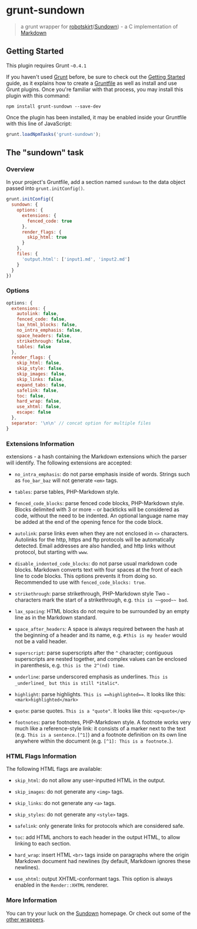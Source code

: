 grunt-sundown
=============

> a grunt wrapper for [robotskirt](https://github.com/benmills/robotskirt)([Sundown](https://github.com/vmg/sundown)) - a C implementation of [Markdown](http://daringfireball.net/projects/markdown/)

## Getting Started
This plugin requires Grunt `~0.4.1`

If you haven't used [Grunt](http://gruntjs.com/) before, be sure to check out the [Getting Started](http://gruntjs.com/getting-started) guide, as it explains how to create a [Gruntfile](http://gruntjs.com/sample-gruntfile) as well as install and use Grunt plugins. Once you're familiar with that process, you may install this plugin with this command:

```shell
npm install grunt-sundown --save-dev
```

Once the plugin has been installed, it may be enabled inside your Gruntfile with this line of JavaScript:

```js
grunt.loadNpmTasks('grunt-sundown');
```

## The "sundown" task

### Overview
In your project's Gruntfile, add a section named `sundown` to the data object passed into `grunt.initConfig()`.

```js
grunt.initConfig({
  sundown: {
    options: {
      extensions: {
        fenced_code: true
      },
      render_flags: {
        skip_html: true
      }
    },
    files: {
      'output.html': ['input1.md', 'input2.md']
    }
  }
})
```

### Options

```javascript
options: {
  extensions: {
    autolink: false,
    fenced_code: false,
    lax_html_blocks: false,
    no_intra_emphasis: false,
    space_headers: false,
    strikethrough: false,
    tables: false
  },
  render_flags: {
    skip_html: false,
    skip_style: false,
    skip_images: false,
    skip_links: false,
    expand_tabs: false,
    safelink: false,
    toc: false,
    hard_wrap: false,
    use_xhtml: false,
    escape: false
  },
  separator: '\n\n' // concat option for multiple files
}
```

### Extensions Information

extensions - a hash containing the Markdown extensions which the parser
will identify. The following extensions are accepted:

* `no_intra_emphasis`: do not parse emphasis inside of words.
Strings such as `foo_bar_baz` will not generate `<em>` tags.

* `tables`: parse tables, PHP-Markdown style.

* `fenced_code_blocks`: parse fenced code blocks, PHP-Markdown
style. Blocks delimited with 3 or more `~` or backticks will be considered
as code, without the need to be indented. An optional language name may
be added at the end of the opening fence for the code block.

* `autolink`: parse links even when they are not enclosed in `<>`
characters. Autolinks for the http, https and ftp protocols will be
automatically detected. Email addresses are also handled, and http
links without protocol, but starting with `www`.

* `disable_indented_code_blocks`: do not parse usual markdown
code blocks. Markdown converts text with four spaces at
the front of each line to code blocks. This options
prevents it from doing so. Recommended to use
with `fenced_code_blocks: true`.

* `strikethrough`: parse strikethrough, PHP-Markdown style
Two `~` characters mark the start of a strikethrough,
e.g. `this is ~~good~~ bad`.

* `lax_spacing`: HTML blocks do not require to be surrounded by an
empty line as in the Markdown standard.

* `space_after_headers`: A space is always required between the hash
at the beginning of a header and its name, e.g. `#this is my header`
would not be a valid header.

* `superscript`: parse superscripts after the `^` character; contiguous superscripts
are nested together, and complex values can be enclosed in parenthesis, e.g.
`this is the 2^(nd) time`.

* `underline`: parse underscored emphasis as underlines.
`This is _underlined_ but this is still *italic*`.

* `highlight`: parse highlights.
`This is ==highlighted==`. It looks like this: `<mark>highlighted</mark>`

* `quote`: parse quotes.
`This is a "quote"`. It looks like this: `<q>quote</q>`

* `footnotes`: parse footnotes, PHP-Markdown style. A footnote works very much
like a reference-style link: it consists of a  marker next to the text (e.g.
`This is a sentence.[^1]`) and a footnote definition on its own line anywhere
within the document (e.g. `[^1]: This is a footnote.`).

### HTML Flags Information

The following HTML flags are available:

* `skip_html`: do not allow any user-inputted HTML in the output.

* `skip_images`: do not generate any `<img>` tags.

* `skip_links`: do not generate any `<a>` tags.

* `skip_styles`: do not generate any `<style>` tags.

* `safelink`: only generate links for protocols which are considered
safe.

* `toc`: add HTML anchors to each header in the output HTML,
to allow linking to each section.

* `hard_wrap`: insert HTML `<br>` tags inside on paragraphs where the origin
Markdown document had newlines (by default, Markdown ignores these newlines).

* `use_xhtml`: output XHTML-conformant tags. This option is always enabled in the
`Render::XHTML` renderer.

### More Information

You can try your luck on the [Sundown](https://github.com/vmg/sundown) homepage. Or check out some of the [other wrappers](https://github.com/vmg/sundown#bindings).